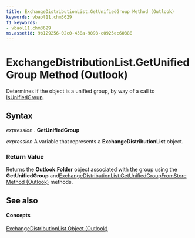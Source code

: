 ```yaml
---
title: ExchangeDistributionList.GetUnifiedGroup Method (Outlook)
keywords: vbaol11.chm3629
f1_keywords:
- vbaol11.chm3629
ms.assetid: 9b129256-02c0-438a-9098-c0925ec60388
---
```



# ExchangeDistributionList.GetUnifiedGroup Method (Outlook)

Determines if the object is a unified group, by way of a call to [IsUnifiedGroup](exchangedistributionlist-isunifiedgroup-method-outlook.md). 


## Syntax

 _expression_ . **GetUnifiedGroup**

 _expression_ A variable that represents a **ExchangeDistributionList** object.


### Return Value

Returns the  **Outlook.Folder** object associated with the group using the **GetUnifiedGroup** and[ExchangeDistributionList.GetUnifiedGroupFromStore Method (Outlook)](exchangedistributionlist-getunifiedgroupfromstore-method-outlook.md) methods.


## See also


#### Concepts


[ExchangeDistributionList Object (Outlook)](exchangedistributionlist-object-outlook.md)

